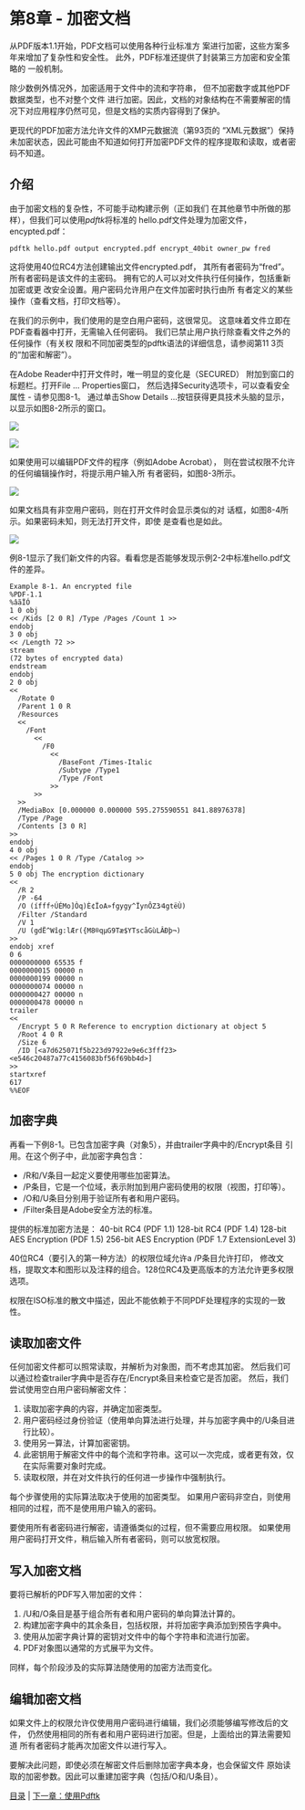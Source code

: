 # 第8章 - 加密文档

从PDF版本1.1开始，PDF文档可以使用各种行业标准方
案进行加密，这些方案多年来增加了复杂性和安全性。
此外，PDF标准还提供了封装第三方加密和安全策略的
一般机制。

除少数例外情况外，加密适用于文件中的流和字符串，
但不加密数字或其他PDF数据类型，也不对整个文件
进行加密。因此，文档的对象结构在不需要解密的情
况下对应用程序仍然可见，但是文档的实质内容得到了保护。

更现代的PDF加密方法允许文件的XMP元数据流（第93页的
“XML元数据”）保持未加密状态，因此可能由不知道如何打开加密PDF文件的程序提取和读取，或者密码不知道。


## 介绍
由于加密文档的复杂性，不可能手动构建示例（正如我们
在其他章节中所做的那样），但我们可以使用*pdftk*将标准的
hello.pdf文件处理为加密文件，encypted.pdf：
```
pdftk hello.pdf output encrypted.pdf encrypt_40bit owner_pw fred
```

这将使用40位RC4方法创建输出文件encrypted.pdf，
其所有者密码为“fred”。所有者密码是该文件的主密码。
拥有它的人可以对文件执行任何操作，包括重新加密或更
改安全设置。用户密码允许用户在文件加密时执行由所
有者定义的某些操作（查看文档，打印文档等）。

在我们的示例中，我们使用的是空白用户密码，这很常见。
这意味着文件立即在PDF查看器中打开，无需输入任何密码。
我们已禁止用户执行除查看文件之外的任何操作（有关权
限和不同加密类型的pdftk语法的详细信息，请参阅第11
3页的“加密和解密”）。

在Adobe Reader中打开文件时，唯一明显的变化是（SECURED）
附加到窗口的标题栏。打开File ... Properties窗口，
然后选择Security选项卡，可以查看安全属性 - 请参见图8-1。
通过单击Show Details ...按钮获得更具技术头脑的显示，
以显示如图8-2所示的窗口。

![](./images/figure%208-1.png)

![](./images/figure%208-2.png)

如果使用可以编辑PDF文件的程序（例如Adobe Acrobat），
则在尝试权限不允许的任何编辑操作时，将提示用户输入所
有者密码，如图8-3所示。

![](./images/figure%208-3.png)

如果文档具有非空用户密码，则在打开文件时会显示类似的对
话框，如图8-4所示。如果密码未知，则无法打开文件，即使
是查看也是如此。

![](./images/figure%208-4.png)

例8-1显示了我们新文件的内容。看看您是否能够发现示例2-2中标准hello.pdf文件的差异。
```
Example 8-1. An encrypted file
%PDF-1.1
%âãÏÓ
1 0 obj
<< /Kids [2 0 R] /Type /Pages /Count 1 >> 
endobj
3 0 obj
<< /Length 72 >> 
stream
(72 bytes of encrypted data) 
endstream
endobj 
2 0 obj
<<
  /Rotate 0 
  /Parent 1 0 R 
  /Resources
  <<
    /Font 
      <<
        /F0 
          <<
            /BaseFont /Times-Italic 
            /Subtype /Type1
            /Type /Font
          >> 
      >>
  >>
  /MediaBox [0.000000 0.000000 595.275590551 841.88976378] 
  /Type /Page
  /Contents [3 0 R]
>>
endobj
4 0 obj
<< /Pages 1 0 R /Type /Catalog >> 
endobj
5 0 obj The encryption dictionary
<<
  /R 2
  /P -64
  /O (ífff÷ÚÉMo]Òq)È¢ÏoA»fgygy^ÏynÔZ3⁄4gtëÙ) 
  /Filter /Standard
  /V 1
  /U (gdË^Wîg:lÆr({M8®qμG9Tæ$YTscåGùLÂÐþ¬)
>>
endobj xref
0 6
0000000000 65535 f 
0000000015 00000 n 
0000000199 00000 n 
0000000074 00000 n 
0000000427 00000 n 
0000000478 00000 n 
trailer
<<
  /Encrypt 5 0 R Reference to encryption dictionary at object 5
  /Root 4 0 R
  /Size 6
  /ID [<a7d625071f5b223d97922e9e6c3fff23><e546c20487a77c4156083bf56f69bb4d>]
>> 
startxref 
617
%%EOF
```

## 加密字典
再看一下例8-1。已包含加密字典（对象5），并由trailer字典中的/Encrypt条目
引用。在这个例子中，此加密字典包含：
* /R和/V条目一起定义要使用哪些加密算法。
* /P条目，它是一个位域，表示附加到用户密码使用的权限（视图，打印等）。
* /O和/U条目分别用于验证所有者和用户密码。
* /Filter条目是Adobe安全方法的标准。

提供的标准加密方法是：
40-bit RC4 (PDF 1.1)
128-bit RC4 (PDF 1.4)
128-bit AES Encryption (PDF 1.5)
256-bit AES Encryption (PDF 1.7 ExtensionLevel 3)

40位RC4（要引入的第一种方法）的权限位域允许a /P条目允许打印，
修改文档，提取文本和图形以及注释的组合。128位RC4及更高版本的方法允许更多权限选项。

权限在ISO标准的散文中描述，因此不能依赖于不同PDF处理程序的实现的一致性。

## 读取加密文件
任何加密文件都可以照常读取，并解析为对象图，而不考虑其加密。
然后我们可以通过检查trailer字典中是否存在/Encrypt条目来检查它是否加密。
然后，我们尝试使用空白用户密码解密文件：

1. 读取加密字典的内容，并确定加密类型。
1. 用户密码经过身份验证（使用单向算法进行处理，并与加密字典中的/U条目进行比较）。
1. 使用另一算法，计算加密密钥。
1. 此密钥用于解密文件中的每个流和字符串。这可以一次完成，或者更有效，仅在实际需要对象时完成。
1. 读取权限，并在对文件执行的任何进一步操作中强制执行。

每个步骤使用的实际算法取决于使用的加密类型。
如果用户密码非空白，则使用相同的过程，而不是使用用户输入的密码。

要使用所有者密码进行解密，请遵循类似的过程，但不需要应用权限。
如果使用用户密码打开文件，稍后输入所有者密码，则可以放宽权限。

## 写入加密文档
要将已解析的PDF写入带加密的文件：

1. /U和/O条目是基于组合所有者和用户密码的单向算法计算的。
1. 构建加密字典中的其余条目，包括权限，并将加密字典添加到预告字典中。
1. 使用从加密字典计算的密钥对文件中的每个字符串和流进行加密。
1. PDF对象图以通常的方式展平为文件。

同样，每个阶段涉及的实际算法随使用的加密方法而变化。

## 编辑加密文档

如果文件上的权限允许仅使用用户密码进行编辑，我们必须能够编写修改后的文件，
仍然使用相同的所有者和用户密码进行加密。但是，上面给出的算法需要知道
所有者密码才能再次加密文件以进行写入。

要解决此问题，即使必须在解密文件后删除加密字典本身，也会保留文件
原始读取的加密参数。因此可以重建加密字典（包括/O和/U条目）。


[目录](./README.md)&nbsp;|&nbsp;[下一章：使用Pdftk](./chapter9.md)